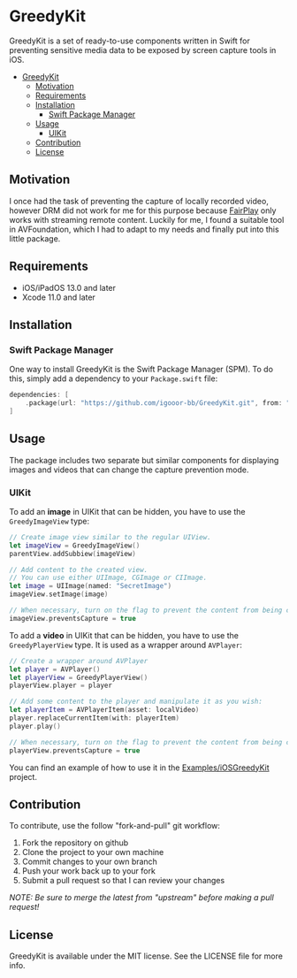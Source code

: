 # GreedyKit

GreedyKit is a set of ready-to-use components written in Swift for preventing sensitive media data to be exposed by screen capture tools in iOS.

- [GreedyKit](#greedykit)
  - [Motivation](#motivation)
  - [Requirements](#requirements)
  - [Installation](#installation)
    - [Swift Package Manager](#swift-package-manager)
  - [Usage](#usage)
    - [UIKit](#uikit)
  - [Contribution](#contribution)
  - [License](#license)

## Motivation

I once had the task of preventing the capture of locally recorded video, however DRM did not work for me for this purpose because [FairPlay](https://developer.apple.com/streaming/fps/) only works with streaming remote content. Luckily for me, I found a suitable tool in AVFoundation, which I had to adapt to my needs and finally put into this little package.

## Requirements

- iOS/iPadOS 13.0 and later
- Xcode 11.0 and later

## Installation

### Swift Package Manager

One way to install GreedyKit is the Swift Package Manager (SPM). To do this, simply add a dependency to your `Package.swift` file:

```swift
dependencies: [
    .package(url: "https://github.com/igooor-bb/GreedyKit.git", from: "0.1.0")
]
```

## Usage

The package includes two separate but similar components for displaying images and videos that can change the capture prevention mode.

### UIKit

To add an **image** in UIKit that can be hidden, you have to use the `GreedyImageView` type:

```swift
// Create image view similar to the regular UIView.
let imageView = GreedyImageView()
parentView.addSubbiew(imageView)

// Add content to the created view.
// You can use either UIImage, CGImage or CIImage.
let image = UIImage(named: "SecretImage")
imageView.setImage(image)

// When necessary, turn on the flag to prevent the content from being captured.
imageView.preventsCapture = true
```

To add a **video** in UIKit that can be hidden, you have to use the `GreedyPlayerView` type. It is used as a wrapper around `AVPlayer`:

```swift
// Create a wrapper around AVPlayer
let player = AVPlayer()
let playerView = GreedyPlayerView()
playerView.player = player

// Add some content to the player and manipulate it as you wish:
let playerItem = AVPlayerItem(asset: localVideo)
player.replaceCurrentItem(with: playerItem)
player.play()

// When necessary, turn on the flag to prevent the content from being captured.
playerView.preventsCapture = true
```

You can find an example of how to use it in the [Examples/iOSGreedyKit](Examples/iOSGreedyKit/) project.

## Contribution

To contribute, use the follow "fork-and-pull" git workflow:

1. Fork the repository on github
2. Clone the project to your own machine
3. Commit changes to your own branch
4. Push your work back up to your fork
5. Submit a pull request so that I can review your changes

*NOTE: Be sure to merge the latest from "upstream" before making a pull request!*

## License

GreedyKit is available under the MIT license. See the LICENSE file for more info.
